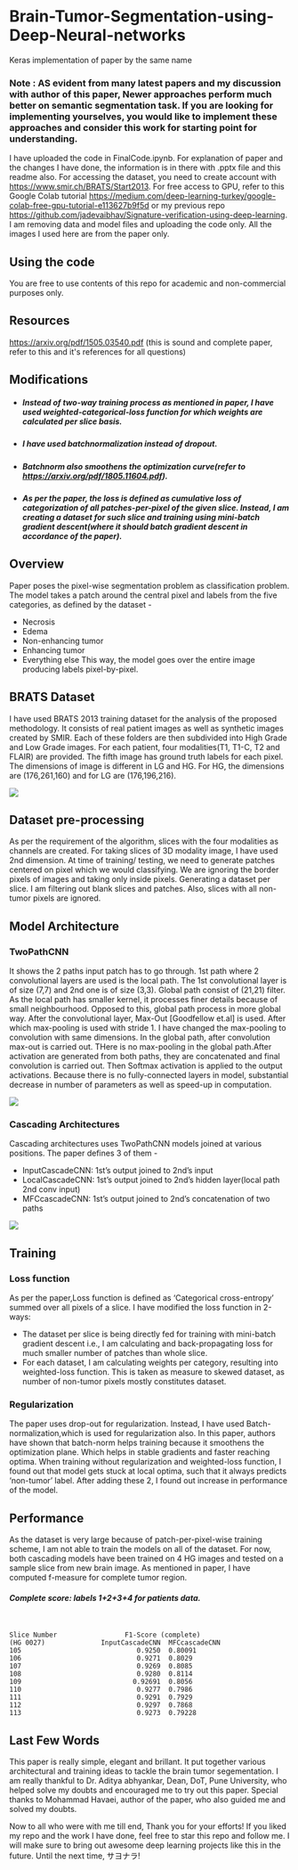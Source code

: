 # Brain-Tumor-Segmentation-using-Deep-Neural-networks
Keras implementation of paper by the same name

### Note : AS evident from many latest papers and my discussion with author of this paper, Newer approaches perform much better on semantic segmentation task. If you are looking for implementing yourselves, you would like to implement these approaches and consider this work for starting point for understanding.

I have uploaded the code in FinalCode.ipynb. For explanation of paper and the changes I have done, the information is in there with .pptx file and this readme also. For accessing the dataset, you need to create account with https://www.smir.ch/BRATS/Start2013. For free access to GPU, refer to this Google Colab tutorial https://medium.com/deep-learning-turkey/google-colab-free-gpu-tutorial-e113627b9f5d or my previous repo https://github.com/jadevaibhav/Signature-verification-using-deep-learning. I am removing data and model files and uploading the code only. All the images I used here are from the paper only.

## Using the code
You are free to use contents of this repo for academic and non-commercial purposes only.

## Resources
https://arxiv.org/pdf/1505.03540.pdf
(this is sound and complete paper, refer to this and it's references for all questions)

## Modifications
- ##### Instead of two-way training process as mentioned in paper, I have used weighted-categorical-loss function for which weights are calculated per slice basis.
- ##### I have used batchnormalization instead of dropout.
- ##### Batchnorm also smoothens the optimization curve(refer to https://arxiv.org/pdf/1805.11604.pdf).
- ##### As per the paper, the loss is defined as cumulative loss of categorization of all patches-per-pixel of the given slice. Instead, I am creating a dataset for such slice and training using mini-batch gradient descent(where it should batch gradient descent in accordance of the paper).

## Overview
Paper poses the pixel-wise segmentation problem as classification problem. The model takes a patch around the central pixel and labels from the five categories, as defined by the dataset -
- Necrosis
- Edema
- Non-enhancing tumor
- Enhancing tumor 
- Everything else
This way, the model goes over the entire image producing labels pixel-by-pixel.  

## BRATS Dataset 
I have used BRATS 2013 training dataset for the analysis of the proposed methodology. It consists of real patient images as well as synthetic images created by SMIR. Each of these folders are then subdivided into High Grade and Low Grade images. For each patient, four modalities(T1, T1-C, T2 and FLAIR) are provided. The fifth image has ground truth labels for each pixel. The dimensions of image is different in LG and HG. For HG, the dimensions are (176,261,160) and for LG are (176,196,216).

![](Capture2.PNG)

## Dataset pre-processing 
As per the requirement of the algorithm, slices with the four modalities as channels are created. For taking slices of 3D modality image, I have used 2nd dimension. At time of training/ testing, we need to generate patches centered on pixel which we would classifying. We are ignoring the border pixels of images and taking only inside pixels. Generating a dataset per slice. I am filtering out blank slices and patches. Also, slices with all non-tumor pixels are ignored.

## Model Architecture 
### TwoPathCNN
 It shows the 2 paths input patch has to go through. 1st path where 2 convolutional layers are used is the local path. The 1st convolutional layer is of size (7,7) and 2nd one is of size (3,3). Global path consist of (21,21) filter. As the local path has smaller kernel, it processes finer details because of small neighbourhood. Opposed to this, global path process in more global way. After the convolutional layer, Max-Out [Goodfellow et.al] is used. After which max-pooling is used with stride 1. I have changed the max-pooling to convolution with same dimensions. In the global path, after convolution max-out is carried out. THere is no max-pooling in the global path.After activation are generated from both paths, they are concatenated and final convolution is carried out. Then Softmax activation is applied to the output activations. Because there is no fully-connected layers in model, substantial decrease in number of parameters as well as speed-up in computation.   

![](Capture.PNG)

### Cascading Architectures
Cascading architectures uses TwoPathCNN models joined at various positions. The paper defines 3 of them - 
- InputCascadeCNN: 1st’s output joined to 2nd’s input
- LocalCascadeCNN: 1st’s output joined to 2nd’s hidden layer(local path 2nd conv input)
- MFCcascadeCNN: 1st’s output joined to 2nd’s concatenation of two paths 

![](Capture1.PNG)

## Training
### Loss function
As per the paper,Loss function is defined as ‘Categorical cross-entropy’ summed over all pixels of a slice. I have modified the loss function in 2-ways:
- The dataset per slice is being directly fed for training with mini-batch gradient descent i.e., I am calculating and back-propagating loss for much smaller number of patches than whole slice.
- For each dataset, I am calculating weights per category, resulting into weighted-loss function. This is taken as measure to skewed dataset, as number of non-tumor pixels mostly constitutes dataset. 
   
### Regularization 
The paper uses drop-out for regularization. Instead, I have used Batch-normalization,which is used for regularization also. In this paper, authors have shown that batch-norm helps training because it smoothens the optimization plane. Which helps in stable gradients and faster reaching optima. When training without regularization and weighted-loss function, I found out that model gets stuck at local optima, such that it always predicts ‘non-tumor’ label. After adding these 2, I found out increase in performance of the model.
 
## Performance
As the dataset is very large because of patch-per-pixel-wise training scheme, I am not able to train the models on all of the dataset. For now, both cascading models have been trained on 4 HG images and tested on a sample slice from new brain image. As mentioned in paper, I have computed f-measure for complete tumor region.
##### Complete score: labels 1+2+3+4 for patients data.
```


Slice Number                 F1-Score (complete) 
(HG 0027)              InputCascadeCNN  MFCcascadeCNN
105                             0.9250  0.80091
106                             0.9271  0.8029
107                             0.9269  0.8085
108                             0.9280  0.8114
109                            0.92691  0.8056
110                             0.9277  0.7986
111                             0.9291  0.7929
112                             0.9297  0.7868
113                             0.9273  0.79228
```
## Last Few Words
This paper is really simple, elegant and brillant. It put together various architectural and training ideas to tackle the brain tumor segementation. I am really thankful to Dr. Aditya abhyankar, Dean, DoT, Pune University, who helped solve my doubts and encouraged me to try out this paper. Special thanks to Mohammad Havaei, author of the paper, who also guided me and solved my doubts. 

Now to all who were with me till end, Thank you for your efforts! If you liked my repo and the work I have done, feel free to star this repo and follow me. I will make sure to bring out awesome deep learning projects like this in the future. Until the next time, サヨナラ!
